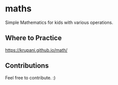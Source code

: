 # maths
Simple Mathematics for kids with various operations.

## Where to Practice

https://krupani.github.io/math/     


## Contributions
Feel free to contribute. :) 